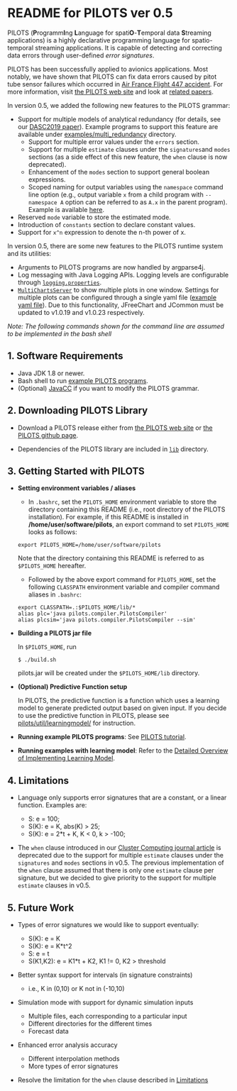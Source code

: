 # README for PILOTS ver 0.5

PILOTS (**P**rogramm**I**ng **L**anguage for spati**O**-**T**emporal data **S**treaming applications) is a highly declarative programming language for spatio-temporal streaming applications.
It is capable of detecting and correcting data errors through user-defined *error signatures*.

PILOTS has been successfully applied to avionics applications. Most notably, we have shown that PILOTS can fix data errors caused by pitot tube sensor failures which occurred in [Air France Flight 447 accident](http://wcl.cs.rpi.edu/papers/bdse2013.pdf). For more information, visit [the PILOTS web site](http://wcl.cs.rpi.edu/pilots/) and look at [related papers](https://wcl.cs.rpi.edu/bib/Keyword/DATA-STREAMING.html).

In version 0.5, we added the following new features to the PILOTS grammar:
* Support for multiple models of analytical redundancy (for details, see our [DASC2019 paper](http://wcl.cs.rpi.edu/papers/DASC2019_imai.pdf)). Example programs to support this feature are available under [examples/multi_redundancy](./examples/multi_redundancy) directory.
  - Support for multiple error values under the `errors` section.
  - Support for multiple `estimate` clauses under the `signatures`and `modes` sections
  (as a side effect of this new feature, the `when` clause is now deprecated).
  - Enhancement of the `modes` section to support general boolean expressions.
  - Scoped naming for output variables using the `namespace` command line option (e.g., output variable `x`   from a child program with `--namespace A` option can be referred to as `A.x` in the parent program).
    Example is available [here](./examples/multi_redundancy/aoaspeedcheck3/run_speedcheck).
* Reserved `mode` variable to store the estimated mode.
* Introduction of `constants` section to declare constant values.
* Support for `x^n` expression to denote the n-th power of x.

In version 0.5, there are some new features to the PILOTS runtime system and its utilities:
* Arguments to PILOTS programs are now handled by argparse4j.
* Log messaging with Java Logging APIs. Logging levels are configurable through
  [`logging.properties`](logging.properties).
* [`MultiChartsServer`](./pilots/util/MultiChartsServer.java) to show multiple plots in one window. Settings for multiple plots can be configured through a single yaml file ([example yaml file](./examples/airfrancesim/charts_conf.yaml)). Due to this functionality, JFreeChart and JCommon must be updated to v1.0.19 and v1.0.23 respectively.

*Note: The following commands shown for the command line are assumed to be implemented in the bash shell* 


## 1. Software Requirements

* Java JDK 1.8 or newer.
* Bash shell to run [example PILOTS programs](./examples).
* (Optional) [JavaCC](http://javacc.org/) if you want to modify the PILOTS grammar.
  
## 2. Downloading PILOTS Library

* Download a PILOTS release either from [the PILOTS web site](http:/wcl.cs.rpi.edu/pilots/) or [the PILOTS github page](https://github.com/RPI-WCL/pilots).

* Dependencies of the PILOTS library are included in [`lib`](./lib) directory.


## 3. Getting Started with PILOTS

* **Setting environment variables / aliases**

  - In `.bashrc`, set the `PILOTS_HOME` environment variable to store the directory containing this README (i.e., root directory of the PILOTS installation).
  For example, if this README is installed in **/home/user/software/pilots**, an export command to set `PILOTS_HOME` looks as follows:
  ```
  export PILOTS_HOME=/home/user/software/pilots
  ```
  Note that the directory containing this README is referred to as `$PILOTS_HOME` hereafter.


  - Followed by the above export command for `PILOTS_HOME`, set the following `CLASSPATH` environment variable and compiler command aliases in `.bashrc`:
  ```
  export CLASSPATH=.:$PILOTS_HOME/lib/*
  alias plc='java pilots.compiler.PilotsCompiler'
  alias plcsim='java pilots.compiler.PilotsCompiler --sim'
  ```
  
* **Building a PILOTS jar file**

  In `$PILOTS_HOME`, run
  ~~~
  $ ./build.sh
  ~~~
  pilots.jar will be created under the `$PILOTS_HOME/lib` directory.


* **(Optional) Predictive Function setup**

	In PILOTS, the predictive function is a function which uses a learning model to generate predicted output based on given input. If you decide to use the predictive function in PILOTS, please see [pilots/util/learningmodel/](https://github.com/RPI-WCL/pilots/tree/master/pilots/util/learningmodel) for instruction.

* **Running example PILOTS programs**: See [PILOTS tutorial](https://wcl.cs.rpi.edu/pilots/tutorial/index.html).

* **Running examples with learning model**: Refer to the [Detailed Overview of Implementing Learning Model](https://wcl.cs.rpi.edu/pilots/tutorial/learning_model_overview.html).


## 4. Limitations

* Language only supports error signatures that are a constant, or a linear function. Examples are:
  - S: e = 100;
  - S(K): e = K, abs(K) > 25;
  - S(K): e = 2*t + K, K < 0, k > -100;

* The `when` clause introduced in our [Cluster Computing journal article](http://wcl.cs.rpi.edu/papers/pilots-cluster.pdf) is deprecated due to the support for multiple `estimate` clauses under the `signatures` and `modes` sections in v0.5. The previous implementation of the `when` clause assumed that there is only one `estimate` clause per signature, but we decided to give priority to the support for multiple `estimate` clauses in v0.5. 


## 5. Future Work

* Types of error signatures we would like to support eventually:
    -   S(K): e = K
    -   S(K): e = K*t^2
    -   S:    e = t
    -   S(K1,K2): e = K1*t + K2, K1 != 0, K2 > threshold

* Better syntax support for intervals (in signature constraints)
    - i.e., K in (0,10) or K not in (-10,10)

* Simulation mode with support for dynamic simulation inputs
    - Multiple files, each corresponding to a particular input
    - Different directories for the different times
    - Forecast data

* Enhanced error analysis accuracy
    - Different interpolation methods
    - More types of error signatures

* Resolve the limitation for the `when` clause described in [Limitations](#4-limitations)
